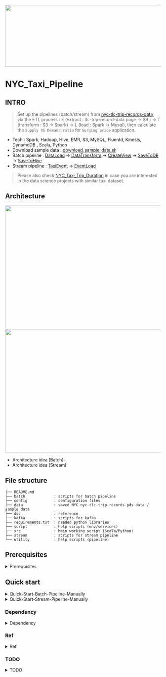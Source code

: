 <p align="center"><img src ="https://github.com/yennanliu/NYC_Taxi_Pipeline/blob/master/doc/pic/taxi_logo.png" width="600" height="200"></p>

# NYC_Taxi_Pipeline

## INTRO
> Set up the pipelines (batch/stream) from [nyc-tlc-trip-records-data](https://www1.nyc.gov/site/tlc/about/tlc-trip-record-data.page), via the ETL process :
E (extract : tlc-trip-record-data.page -> S3 ) -> T (transform : S3 -> Spark) -> L (load : Spark -> Mysql), then calculate the `Supply VS Demand ratio` for `Surging price` application. 

* Tech : Spark, Hadoop, Hive, EMR, S3, MySQL, Fluentd, Kinesis, DynamoDB , Scala, Python 
* Download sample data : [download_sample_data.sh](https://github.com/yennanliu/NYC_Taxi_Pipeline/blob/master/script/download_sample_data.sh)
* Batch pipeline : [DataLoad](https://github.com/yennanliu/NYC_Taxi_Pipeline/tree/master/src/main/scala/DataLoad) -> [DataTransform](https://github.com/yennanliu/NYC_Taxi_Pipeline/tree/master/src/main/scala/DataTransform) -> [CreateView](https://github.com/yennanliu/NYC_Taxi_Pipeline/tree/master/src/main/scala/CreateView) -> [SaveToDB](https://github.com/yennanliu/NYC_Taxi_Pipeline/tree/master/src/main/scala/SaveToDB) -> [SaveToHive](https://github.com/yennanliu/NYC_Taxi_Pipeline/tree/master/src/main/scala/SaveToHive)
* Stream pipeline : [TaxiEvent](https://github.com/yennanliu/NYC_Taxi_Pipeline/tree/master/src/main/scala/TaxiEvent) -> [EventLoad](https://github.com/yennanliu/NYC_Taxi_Pipeline/tree/master/src/main/scala/EventLoad)

> Please also check [NYC_Taxi_Trip_Duration](https://github.com/yennanliu/NYC_Taxi_Trip_Duration) in case you are interested in the data science projects with similar taxi dataset. 

## Architecture 
<img src ="https://github.com/yennanliu/NYC_Taxi_Pipeline/blob/master/doc/pic/batch_architecture.svg" width="800" height="400">
<img src ="https://github.com/yennanliu/NYC_Taxi_Pipeline/blob/master/doc/pic/stream_architecture.svg" width="800" height="400">

- Architecture idea (Batch):
- Architecture idea (Stream):

## File structure 
```
├── README.md
├── batch             : scripts for batch pipeline 
├── config            : configuration files 
├── data              : saved NYC nyc-tlc-trip-records-pds data / sample data 
├── doc               : reference 
├── kafka             : scripts for kafka 
├── requirements.txt  : needed python libraries 
├── script            : help scripts (env/services) 
├── src               : Main working script (Scala/Python)
├── stream            : scripts for stream pipeline 
└── utility           : help scripts (pipeline)
```

## Prerequisites
<details>
<summary>Prerequisites</summary>

- Install 
	- Spark 2.4.3
	- Java 1.8.0_11 (java 8)
	- Scala 2.11.12
	- sbt 1.3.5
	- Zoopkeeper
	- Kafka
	- Mysql
	- Elasitic search (optional)
	- Hive (optional)
	- Hadoop (optional)
	- Fluentd (optional)
	- Python 3  (optional)
	- Pyspark (optional)

- Set up 
	- AWS account and get `key_pair` for access below services:
		- EMR
		- EC2
		- S3
		- DYNAMODB
		- Kinesis
- Config
	- update [config](https://github.com/yennanliu/NYC_Taxi_Pipeline/tree/master/config) with your creds  

</details>

## Quick start 
<details>
<summary>Quick-Start-Batch-Pipeline-Manually</summary>

```bash 
# STEP 1) Download the dataset
bash script/download_sample_data.sh

# STEP 2) sbt package 
sbt package

# STEP 3) Load data 
spark-submit \
 --class DataLoad.LoadReferenceData \
 target/scala-2.11/nyc_taxi_pipeline_2.11-1.0.jar

spark-submit \
 --class DataLoad.LoadGreenTripData \
 target/scala-2.11/nyc_taxi_pipeline_2.11-1.0.jar

spark-submit \
 --class DataLoad.LoadYellowTripData \
 target/scala-2.11/nyc_taxi_pipeline_2.11-1.0.jar

# STEP 4) Transform data 
spark-submit \
 --class DataTransform.TransformGreenTaxiData \
 target/scala-2.11/nyc_taxi_pipeline_2.11-1.0.jar

spark-submit \
 --class DataTransform.TransformYellowTaxiData \
 target/scala-2.11/nyc_taxi_pipeline_2.11-1.0.jar

# STEP 5) Create view 
spark-submit \
 --class CreateView.CreateMaterializedView \
 target/scala-2.11/nyc_taxi_pipeline_2.11-1.0.jar

# STEP 6) Save to JDBC (mysql)
spark-submit \
 --class SaveToDB.JDBCToMysql \
 target/scala-2.11/nyc_taxi_pipeline_2.11-1.0.jar

# STEP 7) Save to Hive
spark-submit \
 --class SaveToHive.SaveMaterializedviewToHive \
 target/scala-2.11/nyc_taxi_pipeline_2.11-1.0.jar

```

</details>

<details>
<summary>Quick-Start-Stream-Pipeline-Manually</summary>

```bash 
# STEP 1) sbt package 
sbt package

# STEP 2) Create Taxi event
spark-submit \
 --class TaxiEvent.CreateBasicTaxiEvent \
 target/scala-2.11/nyc_taxi_pipeline_2.11-1.0.jar

# check the event
curl localhost:44444

# STEP 7) Process Taxi event
spark-submit \
 --class EventLoad.SparkStream_demo_LoadTaxiEvent \
 target/scala-2.11/nyc_taxi_pipeline_2.11-1.0.jar

```
</details>

### Dependency 
<details>
<summary>Dependency</summary>

1. Spark 2.4.3 
2. Java 8
3. Apache Hadoop 2.7
4. Jars 
	- [aws-java-sdk-1.7.4](https://mvnrepository.com/artifact/com.amazonaws/aws-java-sdk/1.7.4)
	- [hadoop-aws-2.7.6](https://mvnrepository.com/artifact/org.apache.hadoop/hadoop-aws/2.7.6)
	- [spark-streaming-kafka-0-8-assembly_2.11-2.4.3.jar](https://mvnrepository.com/artifact/org.apache.spark/spark-streaming-kafka-0-8-assembly_2.11/2.4.3)
	- [mysql-connector-java-8.0.15.jar](https://mvnrepository.com/artifact/mysql/mysql-connector-java/8.0.15)

5. [build.sbt](https://github.com/yennanliu/NYC_Taxi_Pipeline/blob/master/build.sbt)

</details>

### Ref
<details>
<summary>Ref</summary>

- [ref.md](https://github.com/yennanliu/NYC_Taxi_Pipeline/blob/master/doc/ref.md) - dataset link ref, code ref, other ref
- [doc](https://github.com/yennanliu/NYC_Taxi_Pipeline/blob/master/doc) - All ref docs


</details>

### TODO 
<details>
<summary>TODO</summary>

```
# 1. Tune the main pipeline for large scale data (to process whole nyc-tlc-trip data)
# 2. Add front-end UI (flask to visualize supply & demand and surging price)
# 3. Add test 
# 4. Dockerize the project 
# 5. Tune the spark batch/stream code 
# 6. Tune the kafka, zoopkeeper cluster setting 
# 7. Travis CI/CD 
# 8. Use Airflow to schedule batch pipeline 
```
</details>

